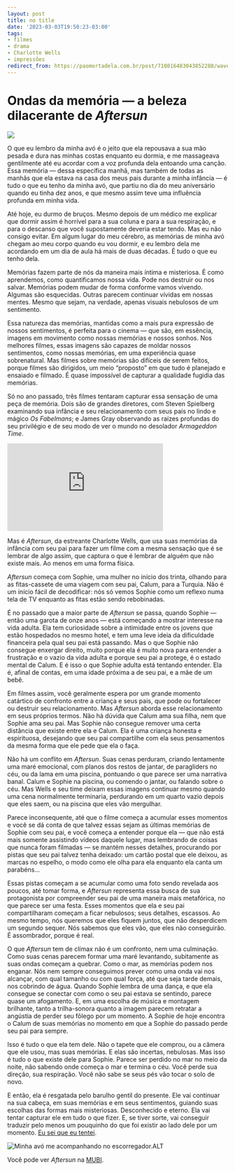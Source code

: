 ```yaml
---
layout: post
title: no title
date: '2023-03-03T19:50:23-03:00'
tags:
- filmes
- drama
- Charlotte Wells
- impressões
redirect_from: https://paomortadela.com.br/post/710816483043852288/waves-of-memory
---
```

# Ondas da memória — a beleza dilacerante de _Aftersun_

![](https://64.media.tumblr.com/66edd51f819023ee64f6e275b1a40009/0423a51f47762cda-6a/s640x960/b15a395f2255f66f4b4bb0ac38bbae54b9667a84.png)

O que eu lembro da minha avó é o jeito que ela repousava a sua mão pesada e dura nas minhas costas enquanto eu dormia, e me massageava gentilmente até eu acordar com a voz profunda dela entoando uma canção. Essa memória — dessa específica manhã, mas também de todas as manhãs que ela estava na casa dos meus pais durante a minha infância — é tudo o que eu tenho da minha avó, que partiu no dia do meu aniversário quando eu tinha dez anos, e que mesmo assim teve uma influência profunda em minha vida.

Até hoje, eu durmo de bruços. Mesmo depois de um médico me explicar que dormir assim é horrível para a sua coluna e para a sua respiração, e para o descanso que você supostamente deveria estar tendo. Mas eu não consigo evitar. Em algum lugar do meu cérebro, as memórias de minha avó chegam ao meu corpo quando eu vou dormir, e eu lembro dela me acordando em um dia de aula há mais de duas décadas. É tudo o que eu tenho dela.

Memórias fazem parte de nós da maneira mais íntima e misteriosa. É como aprendemos, como quantificamos nossa vida. Pode nos destruir ou nos salvar. Memórias podem mudar de forma conforme vamos vivendo. Algumas são esquecidas. Outras parecem continuar vívidas em nossas mentes. Mesmo que sejam, na verdade, apenas visuais nebulosos de um sentimento.

<!-- more -->

Essa natureza das memórias, mantidas como a mais pura expressão de nossos sentimentos, é perfeita para o cinema — que são, em essência, imagens em movimento como nossas memórias e nossos sonhos. Nos melhores filmes, essas imagens são capazes de moldar nossos sentimentos, como nossas memórias, em uma experiência quase sobrenatural. Mas filmes sobre memórias são difíceis de serem feitos, porque filmes são dirigidos, um meio “proposto” em que tudo é planejado e ensaiado e filmado. É quase impossível de capturar a qualidade fugidia das memórias.

Só no ano passado, três filmes tentaram capturar essa sensação de uma peça de memória. Dois são de grandes diretores, com Steven Spielberg examinando sua infância e seu relacionamento com seus pais no lindo e mágico _Os Fabelmans_; e James Gray observando as raízes profundas do seu privilégio e de seu modo de ver o mundo no desolador _Armageddon Time_.

<iframe width="356" height="200" id="youtube_iframe" src="https://www.youtube.com/embed/vXKcWRu8K_U?feature=oembed&amp;enablejsapi=1&amp;origin=https://safe.txmblr.com&amp;wmode=opaque" frameborder="0" allow="accelerometer; autoplay; clipboard-write; encrypted-media; gyroscope; picture-in-picture; web-share" allowfullscreen title="AFTERSUN | Official Trailer | Now Streaming on MUBI"></iframe>

Mas é _Aftersun_, da estreante Charlotte Wells, que usa suas memórias da infância com seu pai para fazer um filme com a mesma sensação que é se lembrar de algo assim, que captura o que é lembrar de alguém que não existe mais. Ao menos em uma forma física.

_Aftersun_ começa com Sophie, uma mulher no início dos trinta, olhando para as fitas-cassete de uma viagem com seu pai, Calum, para a Turquia. Não é um início fácil de decodificar: nós só vemos Sophie como um reflexo numa tela de TV enquanto as fitas estão sendo rebobinadas.

É no passado que a maior parte de _Aftersun_ se passa, quando Sophie — então uma garota de onze anos — está começando a mostrar interesse na vida adulta. Ela tem curiosidade sobre a intimidade entre os jovens que estão hospedados no mesmo hotel, e tem uma leve ideia da dificuldade financeira pela qual seu pai está passando. Mas o que Sophie não consegue enxergar direito, muito porque ela é muito nova para entender a frustração e o vazio da vida adulta e porque seu pai a protege, é o estado mental de Calum. E é isso o que Sophie adulta está tentando entender. Ela é, afinal de contas, em uma idade próxima a de seu pai, e a mãe de um bebê.

Em filmes assim, você geralmente espera por um grande momento catártico de confronto entre a criança e seus pais, que pode ou fortalecer ou destruir seu relacionamento. Mas _Aftersun_ aborda esse relacionamento em seus próprios termos. Não há dúvida que Calum ama sua filha, nem que Sophie ama seu pai. Mas Sophie não consegue remover uma certa distância que existe entre ela e Calum. Ela é uma criança honesta e espirituosa, desejando que seu pai compartilhe com ela seus pensamentos da mesma forma que ele pede que ela o faça.

Não há um conflito em _Aftersun_. Suas cenas perduram, criando lentamente uma maré emocional, com planos dos restos de jantar, de paragliders no céu, ou da lama em uma piscina, pontuando o que parece ser uma narrativa banal. Calum e Sophie na piscina, ou comendo o jantar, ou falando sobre o céu. Mas Wells e seu time deixam essas imagens continuar mesmo quando uma cena normalmente terminaria, perdurando em um quarto vazio depois que eles saem, ou na piscina que eles vão mergulhar.

Parece inconsequente, até que o filme começa a acumular esses momentos e você se dá conta de que talvez essas sejam as últimas memórias de Sophie com seu pai, e você começa a entender porque ela — que não está mais somente assistindo vídeos daquele lugar, mas lembrando de coisas que nunca foram filmadas — se mantém nesses detalhes, procurando por pistas que seu pai talvez tenha deixado: um cartão postal que ele deixou, as marcas no espelho, o modo como ele olha para ela enquanto ela canta um parabéns…

Essas pistas começam a se acumular como uma foto sendo revelada aos poucos, até tomar forma, e _Aftersun_ representa essa busca de sua protagonista por compreender seu pai de uma maneira mais metafórica, no que parece ser uma festa. Esses momentos que ela e seu pai compartilharam começam a ficar nebulosos; seus detalhes, escassos. Ao mesmo tempo, nós queremos que eles fiquem juntos, que não desperdicem um segundo sequer. Nós sabemos que eles vão, que eles não conseguirão. É assombrador, porque é real.

O que _Aftersun_ tem de clímax não é um confronto, nem uma culminação. Como suas cenas parecem formar uma maré levantando, subitamente as suas ondas começam a quebrar. Como o mar, as memórias podem nos enganar. Nós nem sempre conseguimos prever como uma onda vai nos alcançar, com qual tamanho ou com qual força, até que seja tarde demais, nos cobrindo de água. Quando Sophie lembra de uma dança, e que ela consegue se conectar com como o seu pai estava se sentindo, parece quase um afogamento. E, em uma escolha de música e montagem brilhante, tanto a trilha-sonora quanto a imagem parecem retratar a angústia de perder seu fôlego por um momento. A Sophie de hoje encontra o Calum de suas memórias no momento em que a Sophie do passado perde seu pai para sempre.

Isso é tudo o que ela tem dele. Não o tapete que ele comprou, ou a câmera que ele usou, mas suas memórias. E elas são incertas, nebulosas. Mas isso é tudo o que existe dele para Sophie. Parece ser perdido no mar no meio da noite, não sabendo onde começa o mar e termina o céu. Você perde sua direção, sua respiração. Você não sabe se seus pés vão tocar o solo de novo.

E então, ela é resgatada pelo barulho gentil do presente. Ele vai continuar na sua cabeça, em suas memórias e em seus sentimentos, guiando suas escolhas das formas mais misteriosas. Desconhecido e eterno. Ela vai tentar capturar ele em tudo o que fizer. E, se tiver sorte, vai conseguir traduzir pelo menos um pouquinho do que foi existir ao lado dele por um momento. [Eu sei que eu tentei](https://cldup.com/SB8qGiTDEd.pdf).

![Minha avó me acompanhando no escorregador.](https://64.media.tumblr.com/9bb951d30905cd9a2921c6a64d470403/0423a51f47762cda-94/s640x960/1a026fc35f45432f3a458869ffd7ec97a8b81de4.jpg)ALT

Você pode ver _Aftersun_ na [MUBI](https://mubi.com/films/aftersun).

